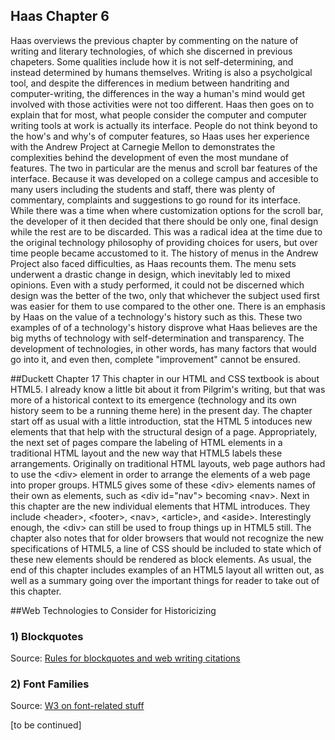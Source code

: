 ## Haas Chapter 6
Haas overviews the previous chapter by commenting on the nature of writing and literary technologies, of which she discerned in previous chapeters. Some qualities include how it is not self-determining, and instead determined by humans themselves. Writing is also a psycholgical tool, and despite the differences in medium between handriting and computer-writing, the differences in the way a human's mind would get involved with those activities were not too different. Haas then goes on to explain that for most, what people consider the computer and computer writing tools at work is actually its interface. People do not think beyond to the how's and why's of computer features, so Haas uses her experience with the Andrew Project at Carnegie Mellon to demonstrates the complexities behind the development of even the most mundane of features. The two in particular are the menus and scroll bar features of the interface. Because it was developed on a college campus and accesible to many users including the students and staff, there was plenty of commentary, complaints and suggestions to go round for its interface. While there was a time when where customization options for the scroll bar, the developer of it then decided that there should be only one, final design while the rest are to be discarded. This was a radical idea at the time due to the original technology philosophy of providing choices for users, but over time people became accustomed to it. The history of menus in the Andrew Project also faced difficulties, as Haas recounts them. The menu sets underwent a drastic change in design, which inevitably led to mixed opinions. Even with a study performed, it could not be discerned which design was the better of the two, only that whichever the subject used first was easier for them to use compared to the other one. There is an emphasis by Haas on the value of a technology's history such as this. These two examples of of a technology's history disprove what Haas believes are the big myths of technology with self-determination and transparency. The development of technologies, in other words, has many factors that would go into it, and even then, complete "improvement" cannot be ensured.

##Duckett Chapter 17
This chapter in our HTML and CSS textbook is about HTML5. I already know a little bit about it from Pilgrim's writing, but that was more of a historical context to its emergence (technology and its own history seem to be a running theme here) in the present day. The chapter start off as usual with a little introduction, stat the HTML 5 intoduces new elements that that help with the structural design of a page. Appropriately, the next set of pages compare the labeling of HTML elements in a traditional HTML layout and the new way that HTML5 labels these arrangements. Originally on traditional HTML layouts, web page authors had to use the &lt;div&gt; element in order to arrange the elements of a web page into proper groups. HTML5 gives some of these &lt;div&gt; elements names of their own as elements, such as &lt;div id="nav"&gt; becoming &lt;nav&gt;. Next in this chapter are the new individual elements that HTML introduces. They include &lt;header&gt;, &lt;footer&gt;, &lt;nav&gt;, &lt;article&gt;, and &lt;aside&gt;. Interestingly enough, the &lt;div&gt; can still be used to froup things up in HTML5 still. The chapter also notes that for older browsers that would not recognize the new specifications of HTML5, a line of CSS should be included to state which of these new elements should be rendered as block elements. As usual, the end of this chapter includes examples of an HTML5 layout all written out, as well as a summary going over the important things for reader to take out of this chapter.

##Web Technologies to Consider for Historicizing
### 1) Blockquotes
Source: [Rules for blockquotes and web writing citations](http://html5doctor.com/blockquote-q-cite/)
### 2) Font Families
Source: [W3 on font-related stuff](http://www.w3.org/TR/REC-CSS2/fonts.html)

[to be continued]